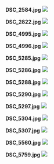**DSC_2584.jpg**
![](thumbnails/DSC_2584.jpg?raw=true)


**DSC_2822.jpg**
![](thumbnails/DSC_2822.jpg?raw=true)


**DSC_4995.jpg**
![](thumbnails/DSC_4995.jpg?raw=true)


**DSC_4996.jpg**
![](thumbnails/DSC_4996.jpg?raw=true)


**DSC_5285.jpg**
![](thumbnails/DSC_5285.jpg?raw=true)


**DSC_5286.jpg**
![](thumbnails/DSC_5286.jpg?raw=true)


**DSC_5288.jpg**
![](thumbnails/DSC_5288.jpg?raw=true)


**DSC_5290.jpg**
![](thumbnails/DSC_5290.jpg?raw=true)


**DSC_5297.jpg**
![](thumbnails/DSC_5297.jpg?raw=true)


**DSC_5304.jpg**
![](thumbnails/DSC_5304.jpg?raw=true)


**DSC_5307.jpg**
![](thumbnails/DSC_5307.jpg?raw=true)


**DSC_5560.jpg**
![](thumbnails/DSC_5560.jpg?raw=true)


**DSC_5759.jpg**
![](thumbnails/DSC_5759.jpg?raw=true)


